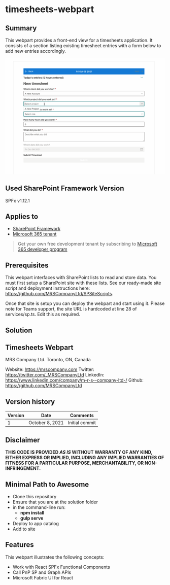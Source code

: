 # timesheets-webpart

## Summary

This webpart provides a front-end view for a timesheets application. It consists of a section listing existing timesheet entries with a form below
to add new entries accordingly.

![Screen gif](screens/timesheets-webpart.gif)

## Used SharePoint Framework Version

SPFx v1.12.1

## Applies to

- [SharePoint Framework](https://aka.ms/spfx)
- [Microsoft 365 tenant](https://docs.microsoft.com/en-us/sharepoint/dev/spfx/set-up-your-developer-tenant)

> Get your own free development tenant by subscribing to [Microsoft 365 developer program](http://aka.ms/o365devprogram)

## Prerequisites

This webpart interfaces with SharePoint lists to read and store data. You must first setup a SharePoint site with these lists. See our ready-made
site script and deployment instructions here: https://github.com/MRSCompanyLtd/SPSiteScripts.

Once that site is setup you can deploy the webpart and start using it. Please note for Teams support, the site URL is hardcoded at line 28 of services/sp.ts. Edit this as required.

## Solution

Timesheets Webpart
-------------------
MRS Company Ltd.
Toronto, ON, Canada

Website: https://mrscompany.com
Twitter: https://twitter.com/_MRSCompanyLtd
LinkedIn: https://www.linkedin.com/company/m-r-s--company-ltd-/
Github: https://github.com/MRSCompanyLtd

## Version history

Version|Date|Comments
-------|----|--------
1 | October 8, 2021 | Initial commit

## Disclaimer

**THIS CODE IS PROVIDED *AS IS* WITHOUT WARRANTY OF ANY KIND, EITHER EXPRESS OR IMPLIED, INCLUDING ANY IMPLIED WARRANTIES OF FITNESS FOR A PARTICULAR PURPOSE, MERCHANTABILITY, OR NON-INFRINGEMENT.**

## Minimal Path to Awesome

- Clone this repository
- Ensure that you are at the solution folder
- in the command-line run:
  - **npm install**
  - **gulp serve**
- Deploy to app catalog
- Add to site

## Features

This webpart illustrates the following concepts:

- Work with React SPFx Functional Components
- Call PnP SP and Graph APIs
- Microsoft Fabric UI for React